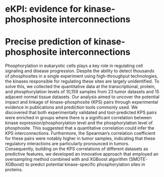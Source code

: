 # eKPI: evidence for kinase-phosphosite interconnections
# Precise prediction of kinase-phosphosite interconnections
Phosphorylation in eukaryotic cells plays a key role in regulating cell signaling and disease progression. Despite the ability to detect thousands of phosphosites in a single experiment using high-throughput technologies, the kinases responsible for regulating these sites are largely unidentified. To solve this, we collected the quantitative data at the transcriptional, protein, and phosphorylation levels of 10,159 samples from 23 tumor datasets and 15 adjacent normal tissue datasets. Our analysis aimed to uncover the potential impact and linkage of kinase-phosphosite (KPS) pairs through experimental evidence in publications and prediction tools commonly used. We discovered that both experimentally validated and tool-predicted KPS pairs were enriched in groups where there is a significant correlation between kinase expression/phosphorylation level and the phosphorylation level of phosphosite. This suggested that a quantitative correlation could infer the KPS interconnections. Furthermore, the Spearman’s correlation coefficient for these pairs were notably higher in tumor samples, indicating that these regulatory interactions are particularly pronounced in tumors. Consequently, building on the KPS correlations of different datasets as predictive features, we developed an innovative approach that employed an oversampling method combined with and XGBoost algorithm (SMOTE-XGBoost) to predict potential kinase-specific phosphorylation sites in proteins.
